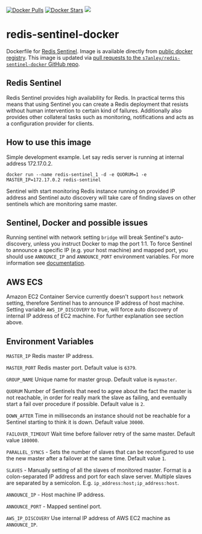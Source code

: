 [![Docker Pulls](https://img.shields.io/docker/pulls/s7anley/redis-sentinel-docker.svg)](https://hub.docker.com/r/s7anley/redis-sentinel-docker/) [![Docker Stars](https://img.shields.io/docker/stars/s7anley/redis-sentinel-docker.svg)](https://hub.docker.com/r/s7anley/redis-sentinel-docker/) [![](https://badge.imagelayers.io/s7anley/redis-sentinel-docker:latest.svg)](https://imagelayers.io/?images=s7anley/redis-sentinel-docker:latest)

redis-sentinel-docker
===

Dockerfile for [Redis Sentinel](http://redis.io/topics/sentinel). Image is available directly from [public docker registry](https://registry.hub.docker.com/).
This image is updated via [pull requests to the `s7anley/redis-sentinel-docker` GitHub repo](https://github.com/s7anley/redis-sentinel-docker).

Redis Sentinel
---
Redis Sentinel provides high availability for Redis. In practical terms this means that using Sentinel you can create a Redis deployment that resists without human intervention to certain kind of failures.
Additionally also provides other collateral tasks such as monitoring, notifications and acts as a configuration provider for clients.

How to use this image
---
Simple development example. Let say redis server is running at internal address 172.17.0.2.

`docker run --name redis-sentinel_1 -d -e QUORUM=1 -e MASTER_IP=172.17.0.2 redis-sentinel`

Sentinel with start monitoring Redis instance running on provided IP address and Sentinel auto discovery will take care of finding slaves on other sentinels which are monitoring same master.

Sentinel, Docker and possible issues
---
Running sentinel with network setting `bridge` will break Sentinel's auto-discovery, unless you instruct Docker to map the port 1:1. To force Sentinel to announce a specific IP (e.g. your host machine) and mapped port, you should use `ANNOUNCE_IP` and `ANNOUNCE_PORT` environment variables. For more information see [documentation](http://redis.io/topics/sentinel#sentinel-docker-nat-and-possible-issues).

AWS ECS
---
Amazon EC2 Container Service currently doesn't support `host` network setting, therefore Sentinel has to announce IP address of  host machine. Setting variable `AWS_IP_DISCOVERY` to true, will force auto discovery of internal IP address of EC2 machine. For further explanation see section above.

Environment Variables
---
`MASTER_IP`
Redis master IP address.

`MASTER_PORT`
Redis master port. Default value is `6379`.

`GROUP_NAME`
Unique name for master group. Default value is `mymaster`.

`QUORUM`
Number of Sentinels that need to agree about the fact the master is not reachable, in order for really mark the slave as failing, and eventually start a fail over procedure if possible. Default value is `2`.

`DOWN_AFTER`
Time in milliseconds an instance should not be reachable for a Sentinel starting to think it is down. Default value `30000`.

`FAILOVER_TIMEOUT`
Wait time before failover retry of the same master. Default value `180000`.

`PARALLEL_SYNCS` - Sets the number of slaves that can be reconfigured to use the new master after a failover at the same time. Default value `1`.

`SLAVES` - Manually setting of all the slaves of monitored master. Format is a colon-separated IP address and port for each slave server. Multiple slaves are separated by a semicolon. E.g. `ip_address:host;ip_address:host`.

`ANNOUNCE_IP` - Host machine IP address.

`ANNOUNCE_PORT` - Mapped sentinel port.

`AWS_IP_DISCOVERY`
Use internal IP address of AWS EC2 machine as `ANNOUNCE_IP`.
